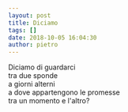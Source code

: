 ```yaml
---
layout: post
title: Diciamo
tags: []
date: 2018-10-05 16:04:30
author: pietro
---
```

Diciamo di guardarci<br/>tra due sponde<br/>a giorni alterni<br/>a dove appartengono le promesse<br/>tra un momento e l'altro?
